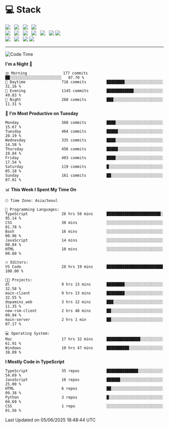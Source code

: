 <h1>💻 Stack</h1>
<div>
 <!-- badge : https://shields.io/ -->
 <!-- icon : https://simpleicons.org/?q=Get -->
 <img src="https://img.shields.io/badge/HTML5-e74c3c?style=flat-square&logo=HTML5&logoColor=white"/> &nbsp 
 <img src="https://img.shields.io/badge/CSS3-0A84FF?style=flat-square&logo=CSS3&logoColor=white"/> &nbsp 
 <img src="https://img.shields.io/badge/JavaScript-FFCD11?style=flat-square&logo=JavaScript&logoColor=white"/> &nbsp 
 <img src="https://img.shields.io/badge/TypeScript-3075C0?style=flat-square&logo=TypeScript&logoColor=white"/>
 <br/>
 <img src="https://img.shields.io/badge/Next-000000?style=flat-square&logo=nextdotjs&logoColor=white"/> &nbsp 
 <img src="https://img.shields.io/badge/React-00BCF6?style=flat-square&logo=React&logoColor=white"/> &nbsp 
 <img src="https://img.shields.io/badge/Redux-764ABC?style=flat-square&logo=Redux&logoColor=white"/> &nbsp
 <img src="https://img.shields.io/badge/Recoil-3578E5?style=flat-square&logo=recoil&logoColor=white"/> &nbsp
 <img src="https://img.shields.io/badge/React-Query-FF4154?style=flat-square&logo=reactquery&logoColor=white"/> &nbsp 
 <img src="https://img.shields.io/badge/styled%2Dcomponents-DB7093?style=flat-square&logo=styled%2Dcomponents&logoColor=white"/>
 <img src="https://img.shields.io/badge/CSS Modules-000000?style=flat-square&logo=CSS Modules&logoColor=white"/> &nbsp 
 <br/>
 <img src="https://img.shields.io/badge/Node-339933?style=flat-square&logo=Node.js&logoColor=white"/> &nbsp 
 <img src="https://img.shields.io/badge/Express-000000?style=flat-square&logo=Express&logoColor=white"/> &nbsp 
 <img src="https://img.shields.io/badge/MongoDB-47A248?style=flat-square&logo=MongoDB&logoColor=white"/>
 <img src="https://img.shields.io/badge/MariaDB-003545?style=flat-square&logo=mariadb&logoColor=white"/>
</div>

<hr>

<!--START_SECTION:waka-->
![Code Time](http://img.shields.io/badge/Code%20Time-2%2C487%20hrs%209%20mins-blue)

**I'm a Night 🦉** 

```text
🌞 Morning                177 commits         ██░░░░░░░░░░░░░░░░░░░░░░░   07.70 % 
🌆 Daytime                716 commits         ████████░░░░░░░░░░░░░░░░░   31.16 % 
🌃 Evening                1145 commits        ████████████░░░░░░░░░░░░░   49.83 % 
🌙 Night                  260 commits         ███░░░░░░░░░░░░░░░░░░░░░░   11.31 % 
```
📅 **I'm Most Productive on Tuesday** 

```text
Monday                   360 commits         ████░░░░░░░░░░░░░░░░░░░░░   15.67 % 
Tuesday                  464 commits         █████░░░░░░░░░░░░░░░░░░░░   20.19 % 
Wednesday                335 commits         ████░░░░░░░░░░░░░░░░░░░░░   14.58 % 
Thursday                 456 commits         █████░░░░░░░░░░░░░░░░░░░░   19.84 % 
Friday                   403 commits         ████░░░░░░░░░░░░░░░░░░░░░   17.54 % 
Saturday                 119 commits         █░░░░░░░░░░░░░░░░░░░░░░░░   05.18 % 
Sunday                   161 commits         ██░░░░░░░░░░░░░░░░░░░░░░░   07.01 % 
```


📊 **This Week I Spent My Time On** 

```text
🕑︎ Time Zone: Asia/Seoul

💬 Programming Languages: 
TypeScript               26 hrs 56 mins      ████████████████████████░   95.14 % 
CSS                      30 mins             ░░░░░░░░░░░░░░░░░░░░░░░░░   01.78 % 
Bash                     16 mins             ░░░░░░░░░░░░░░░░░░░░░░░░░   00.96 % 
JavaScript               14 mins             ░░░░░░░░░░░░░░░░░░░░░░░░░   00.84 % 
HTML                     10 mins             ░░░░░░░░░░░░░░░░░░░░░░░░░   00.60 % 

🔥 Editors: 
VS Code                  28 hrs 19 mins      █████████████████████████   100.00 % 

🐱‍💻 Projects: 
dl                       9 hrs 13 mins       ████████░░░░░░░░░░░░░░░░░   32.58 % 
main-client              9 hrs 13 mins       ████████░░░░░░░░░░░░░░░░░   32.55 % 
dopaminz_web             3 hrs 12 mins       ███░░░░░░░░░░░░░░░░░░░░░░   11.35 % 
new-rsm-client           2 hrs 48 mins       ██░░░░░░░░░░░░░░░░░░░░░░░   09.94 % 
main-server              2 hrs 1 min         ██░░░░░░░░░░░░░░░░░░░░░░░   07.17 % 

💻 Operating System: 
Mac                      17 hrs 32 mins      ███████████████░░░░░░░░░░   61.91 % 
Windows                  10 hrs 47 mins      ██████████░░░░░░░░░░░░░░░   38.09 % 
```

**I Mostly Code in TypeScript** 

```text
TypeScript               35 repos            ██████████████░░░░░░░░░░░   54.69 % 
JavaScript               16 repos            ██████░░░░░░░░░░░░░░░░░░░   25.00 % 
HTML                     6 repos             ██░░░░░░░░░░░░░░░░░░░░░░░   09.38 % 
Python                   3 repos             █░░░░░░░░░░░░░░░░░░░░░░░░   04.69 % 
CSS                      1 repo              ░░░░░░░░░░░░░░░░░░░░░░░░░   01.56 % 
```




 Last Updated on 05/06/2025 18:48:44 UTC
<!--END_SECTION:waka-->
